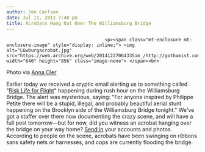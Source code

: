 ```yaml
---
author: Jen Carlson
date: Jul 11, 2011 7:40 pm
title: Acrobats Hang Out Over The Williamsburg Bridge
---
```


	
										<p><span class="mt-enclosure mt-enclosure-image" style="display: inline;"> <img alt="LGwburgacrobat.jpg" src="https://web.archive.org/web/20141227064335im_/http://gothamist.com/attachments/arts_jen/LGwburgacrobat.jpg" width="640" height="856" class="image-none"> </span><br>
<span class="photo_caption">Photo via <a href="https://web.archive.org/web/20141227064335/http://twitter.com/#!/annaoler/status/90559286727557120">Anna Oler</a></span></p>

<p>Earlier today we received a cryptic email alerting us to something called &quot;<a href="https://web.archive.org/web/20141227064335/http://www.circusnyc.com/items/Risk_Life_for_Flight_FREE_July_11">Risk Life for Flight</a>&quot; happening during rush hour on the Williamsburg Bridge. The alert was mysterious, saying: &quot;For anyone inspired by Philippe Petite there will be a stupid, illegal, and probably beautiful aerial stunt happening on the Brooklyn side of the Williamsburg Bridge tonight.&quot; We&apos;ve got a staffer over there now documenting the crazy scene, and will have a full post tomorrow&#x2014;but for now, did you witness an acrobat hanging over the bridge on your way home? <a href="https://web.archive.org/web/20141227064335/mailto:tips@gothamist.com">Send in</a> your accounts and photos. According to people on the scene, acrobats have been swinging on ribbons sans safety nets or harnesses, and cops are currently flooding the bridge.</p>					
										
									
				